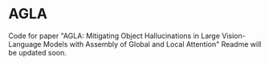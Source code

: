 # AGLA
Code for paper "AGLA: Mitigating Object Hallucinations in Large Vision-Language Models with Assembly of Global and Local Attention"
Readme will be updated soon.
